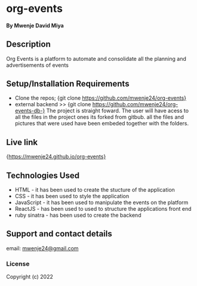 # org-events
#### By Mwenje David Miya
## Description
Org Events is a platform to automate and consolidate all the planning and advertisements of events
## Setup/Installation Requirements
* Clone the repos;
{git clone https://github.com/mwenje24/org-events}
* external backend >> {git clone  https://github.com/mwenje24/org-events-db-}
The project is straight foward. The user will have acess to all the files in the project ones its forked from gitbub. all the files and pictures that were used have been embeded together with the folders.
## Live link
{https://mwenje24.github.io/org-events}

## Technologies Used
* HTML - it has been used to create the stucture of the application
* CSS - it has been used to style the application
* JavaScript - it has been used to manipulate the events on the platform
* ReactJS - has been used to used to structure the applications front end
* ruby sinatra - has been used to create the backend

## Support and contact details
email: mwenje24@gmail.com
### License
Copyright (c) 2022